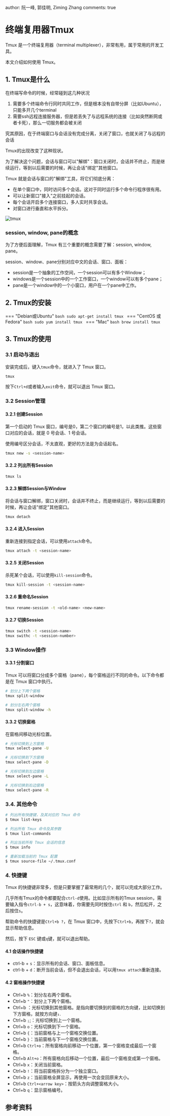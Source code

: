 author: 阮一峰, 郭佳明, Ziming Zhang
comments: true

# 终端复用器Tmux
Tmux 是一个终端复用器（terminal multiplexer），非常有用，属于常用的开发工具。

本文介绍如何使用 Tmux。

## 1. Tmux是什么
在终端写命令的时候，经常碰到这几种状况

1. 需要多个终端命令行同时共同工作，但是根本没有自带分屏（比如Ubuntu），只能多开几个terminal
2. 需要ssh远程连接服务器，但是若丢失了与远程系统的连接（比如突然断网或者卡死），那么一切服务都会被关闭

究其原因，在于终端窗口与会话没有完成分离，关闭了窗口，也就关闭了与远程的会话

Tmux的出现改变了这种现状。

为了解决这个问题，会话与窗口可以"解绑"：窗口关闭时，会话并不终止，而是继续运行，等到以后需要的时候，再让会话"绑定"其他窗口。

Tmux 就是会话与窗口的"解绑"工具，将它们彻底分离：

 - 在单个窗口中，同时访问多个会话。这对于同时运行多个命令行程序很有用。
 - 可以让新窗口"接入"之前挂起的会话。
 - 每个会话开启多个连接窗口，多人实时共享会话。
 - 对窗口进行垂直和水平拆分。

![tmux](../images/tmux-1.png)

### session, window, pane的概念

为了方便后面理解，Tmux 有三个重要的概念需要了解：session, window, pane。

session、window、pane分别对应中文的会话、窗口、面板：

 - session是一个抽象的工作空间，一个session可以有多个Window；
 - windows是一个session中的一个工作窗口，一个window可以有多个pane；
 - pane是一个window中的一个小窗口，用户在一个pane中工作。

## 2. Tmux的安装
=== "Debian或Ubuntu"
	```bash
	sudo apt-get install tmux
	```
=== "CentOS 或 Fedora"
	```bash
	sudo yum install tmux
	```
=== "Mac"
	```bash
	brew install tmux
	```

## 3. Tmux的使用
### 3.1 启动与退出
安装完成后，键入`tmux`命令，就进入了 Tmux 窗口。
```bash
tmux
```

按下`Ctrl+d`或者输入`exit`命令，就可以退出 Tmux 窗口。

### 3.2 Session管理
#### 3.2.1 创建Session
第一个启动的 Tmux 窗口，编号是0，第二个窗口的编号是1，以此类推。这些窗口对应的会话，就是 0 号会话、1 号会话。

使用编号区分会话，不太直观，更好的方法是为会话起名。

```bash
tmux new -s <session-name>
```

#### 3.2.2 列出所有Session
```bash
tmux ls
```

#### 3.2.3 解绑Session与Window
将会话与窗口解绑，窗口关闭时，会话并不终止，而是继续运行，等到以后需要的时候，再让会话"绑定"其他窗口。
```bash
tmux detach
```

#### 3.2.4 进入Session
重新连接到指定会话，可以使用`attach`命令。
```bash
tmux attach -t <session-name>
```


#### 3.2.5 关闭Session
杀死某个会话，可以使用`kill-session`命令。
```bash
tmux kill-session -t <session-name>
```

#### 3.2.6 重命名Session
```bash
tmux rename-session -t <old-name> <new-name>
```

#### 3.2.7 切换Session
```bash
tmux switch -t <session-name>
tmux swithc -t <session-number>
```

### 3.3 Window操作

#### 3.3.1 分割窗口
Tmux 可以将窗口分成多个窗格（pane），每个窗格运行不同的命令。以下命令都是在 Tmux 窗口中执行。
```bash
# 划分上下两个窗格
tmux split-window

# 划分左右两个窗格
tmux split-window -h
```

#### 3.3.2 切换窗格
在窗格间移动光标位置。
```bash
# 光标切换到上方窗格
tmux select-pane -U

# 光标切换到下方窗格
tmux select-pane -D

# 光标切换到左边窗格
tmux select-pane -L

# 光标切换到右边窗格
tmux select-pane -R
```

### 3.4. 其他命令
```bash
# 列出所有快捷键，及其对应的 Tmux 命令
$ tmux list-keys

# 列出所有 Tmux 命令及其参数
$ tmux list-commands

# 列出当前所有 Tmux 会话的信息
$ tmux info

# 重新加载当前的 Tmux 配置
$ tmux source-file ~/.tmux.conf
```

### 4. 快捷键
Tmux 的快捷键非常多，但是只要掌握了最常用的几个，就可以完成大部分工作。

几乎所有Tmux的命令都要配合`ctrl-d`使用。比如显示所有的Tmux session，需要输入指令`ctrl-b + s`，这意味着，你需要先同时按住`ctrl` 和 `b`，然后松开，之后按住`s`。

帮助命令的快捷键是`Ctrl+b ?`，在 Tmux 窗口中，先按下`Ctrl+b`，再按下`?`，就会显示帮助信息。

然后，按下 `ESC` 键或`q`键，就可以退出帮助。

#### 4.1 会话操作快捷键

 - ctrl-b + `s`：显示所有的会话、窗口、面板信息。
 - ctrl-b + `d`：断开当前会话，但不会退出会话，可以用`tmux attach`重新连接。

#### 4.2 窗格操作快捷键

 - Ctrl+b `%`：划分左右两个窗格。
 - Ctrl+b `"`：划分上下两个窗格。
 - Ctrl+b <arrow key>：光标切换到其他窗格。<arrow key>是指向要切换到的窗格的方向键，比如切换到下方窗格，就按方向键`↓`.
 - Ctrl+b `;`;：光标切换到上一个窗格。
 - Ctrl+b `o`：光标切换到下一个窗格。
 - Ctrl+b `{`：当前窗格与上一个窗格交换位置。
 - Ctrl+b `}`：当前窗格与下一个窗格交换位置。
 - Ctrl+b `Ctrl+o`：所有窗格向前移动一个位置，第一个窗格变成最后一个窗格。
 - Ctrl+b `Alt+o`：所有窗格向后移动一个位置，最后一个窗格变成第一个窗格。
 - Ctrl+b `x`：关闭当前窗格。
 - Ctrl+b `!`：将当前窗格拆分为一个独立窗口。
 - Ctrl+b `z`：当前窗格全屏显示，再使用一次会变回原来大小。
 - Ctrl+b `Ctrl+<arrow key>`：按箭头方向调整窗格大小。
 - Ctrl+b `q`：显示窗格编号。




## 参考资料
[^1]: [Tmux使用教程 - 阮一峰的博客](https://www.ruanyifeng.com/blog/2019/10/tmux.html)
[^2]: [Tmux简介 - 郭佳明的博客](https://gls.show/p/34c553/)